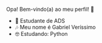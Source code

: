 Opa! Bem-vindo(a) ao meu perfil! 👋
 
 -  🐧 Estudante de ADS  
 -  🎶 Meu nome é Gabriel Veríssimo 
 -  🤓  Estudando: Python
   
 
